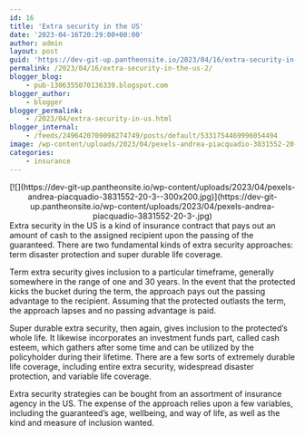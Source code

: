 ```yaml
---
id: 16
title: 'Extra security in the US'
date: '2023-04-16T20:29:00+00:00'
author: admin
layout: post
guid: 'https://dev-git-up.pantheonsite.io/2023/04/16/extra-security-in-the-us-2/'
permalink: /2023/04/16/extra-security-in-the-us-2/
blogger_blog:
    - pub-1306355070136339.blogspot.com
blogger_author:
    - blogger
blogger_permalink:
    - /2023/04/extra-security-in-us.html
blogger_internal:
    - /feeds/2496420709098274749/posts/default/5331754469996054494
image: /wp-content/uploads/2023/04/pexels-andrea-piacquadio-3831552-20-3-.jpg
categories:
    - insurance
---
```


<div style="clear: both; text-align: center;">[![](https://dev-git-up.pantheonsite.io/wp-content/uploads/2023/04/pexels-andrea-piacquadio-3831552-20-3--300x200.jpg)](https://dev-git-up.pantheonsite.io/wp-content/uploads/2023/04/pexels-andrea-piacquadio-3831552-20-3-.jpg)</div>Extra security in the US is a kind of insurance contract that pays out an amount of cash to the assigned recipient upon the passing of the guaranteed. There are two fundamental kinds of extra security approaches: term disaster protection and super durable life coverage.

Term extra security gives inclusion to a particular timeframe, generally somewhere in the range of one and 30 years. In the event that the protected kicks the bucket during the term, the approach pays out the passing advantage to the recipient. Assuming that the protected outlasts the term, the approach lapses and no passing advantage is paid.

Super durable extra security, then again, gives inclusion to the protected’s whole life. It likewise incorporates an investment funds part, called cash esteem, which gathers after some time and can be utilized by the policyholder during their lifetime. There are a few sorts of extremely durable life coverage, including entire extra security, widespread disaster protection, and variable life coverage.

Extra security strategies can be bought from an assortment of insurance agency in the US. The expense of the approach relies upon a few variables, including the guaranteed’s age, wellbeing, and way of life, as well as the kind and measure of inclusion wanted.